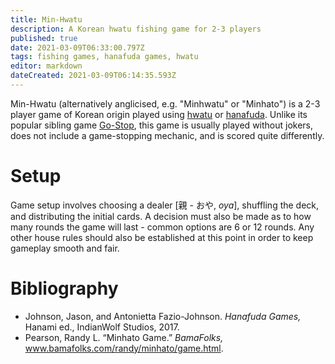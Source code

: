 ```yaml
---
title: Min-Hwatu
description: A Korean hwatu fishing game for 2-3 players
published: true
date: 2021-03-09T06:33:00.797Z
tags: fishing games, hanafuda games, hwatu
editor: markdown
dateCreated: 2021-03-09T06:14:35.593Z
---
```


Min-Hwatu (alternatively anglicised, e.g. "Minhwatu" or "Minhato") is a 2-3 player game of Korean origin played using [hwatu](/en/hanafuda/hwatu) or [hanafuda](/en/hanafuda). Unlike its popular sibling game [Go-Stop](/en/hanafuda/games/go-stop), this game is usually played without jokers, does not include a game-stopping mechanic, and is scored quite differently.

# Setup
Game setup involves choosing a dealer [親 - おや, *oya*], shuffling the deck, and distributing the initial cards. A decision must also be made as to how many rounds the game will last - common options are 6 or 12 rounds. Any other house rules should also be established at this point in order to keep gameplay smooth and fair.
# Bibliography
- Johnson, Jason, and Antonietta Fazio-Johnson. *Hanafuda Games,* Hanami ed., IndianWolf Studios, 2017. 
- Pearson, Randy L. “Minhato Game.” *BamaFolks,* www.bamafolks.com/randy/minhato/game.html.